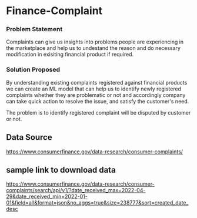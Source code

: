  # Finance-Complaint 

### Problem Statement
Complaints can give us insights into problems people are experiencing in the marketplace and help us to undestand the reason and do necessary modification in exisiting financial product if required.

### Solution Proposed 
By understanding existing complaints registered against financial products we can create an ML model that can help us to identify newly registered complaints whether they are problematic or not and accordingly company can take quick action to resolve the issue, and satisfy the customer's need.

The problem is to identify registered complaint will be disputed by customer or not.

## Data Source
https://www.consumerfinance.gov/data-research/consumer-complaints/

## sample link to download data
https://www.consumerfinance.gov/data-research/consumer-complaints/search/api/v1/?date_received_max=2022-04-29&date_received_min=2022-01-01&field=all&format=json&no_aggs=true&size=238777&sort=created_date_desc